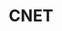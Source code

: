 ---
facebook: https://facebook.com/cnet
googleplus: https://plus.google.com/105198124856956810263
linkedin: https://linkedin.com/company/cnet
logohandle: cnet
sort: cnet
title: CNET
twitter: https://x.com/CNET
website: https://www.cnet.com/
---